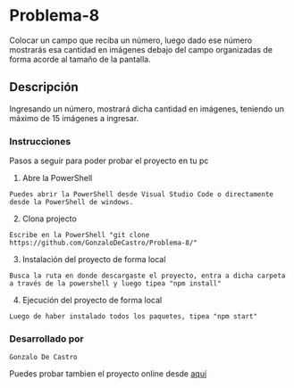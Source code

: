# Problema-8

Colocar un campo que reciba un número, luego dado ese número mostrarás esa
cantidad en imágenes debajo del campo organizadas de forma acorde al tamaño de la
pantalla.

## Descripción

Ingresando un número, mostrará dicha cantidad en imágenes, teniendo un máximo de 15 imágenes a ingresar.

### Instrucciones

Pasos a seguir para poder probar el proyecto en tu pc

1. Abre la PowerShell

```
Puedes abrir la PowerShell desde Visual Studio Code o directamente desde la PowerShell de windows.
```

2. Clona projecto

```
Escribe en la PowerShell "git clone https://github.com/GonzaloDeCastro/Problema-8/"
```

3. Instalación del proyecto de forma local

```
Busca la ruta en donde descargaste el proyecto, entra a dicha carpeta a través de la powershell y luego tipea "npm install"
```

4. Ejecución del proyecto de forma local

```
Luego de haber instalado todos los paquetes, tipea "npm start"
```

### Desarrollado por

```
Gonzalo De Castro
```

Puedes probar tambien el proyecto online desde [aquí](https://gonzalodecastro.github.io/Problema-8/)
